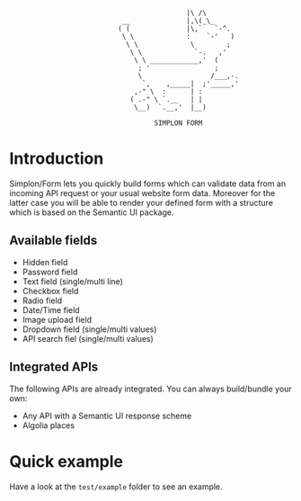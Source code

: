 ```
                                            |\ /\
                            __              |,\(_\_
                           ( (              |\,`   `-^.
                            \ \             :    `-'   )
                             \ \             \        ;
                              \ \             `-.   ,'
                               \ \ ____________,'  (
                                ; '                ;
                                \                 /___,-.
                                 `,    ,_____|  ;'_____,'
                               ,-" \  :      | :
                              ( .-" \ `.__   | |
                               \__)  `.__,'  |__)

                                    SIMPLON FORM
```

# Introduction

Simplon/Form lets you quickly build forms which can validate data from an
incoming API request or your usual website form data. Moreover for the latter case
you will be able to render your defined form with a structure which is based on
the Semantic UI package.

## Available fields

- Hidden field
- Password field
- Text field (single/multi line)
- Checkbox field
- Radio field
- Date/Time field
- Image upload field
- Dropdown field (single/multi values)
- API search fiel (single/multi values)

## Integrated APIs

The following APIs are already integrated. You can always build/bundle your own:
- Any API with a Semantic UI response scheme
- Algolia places

# Quick example

Have a look at the `test/example` folder to see an example.